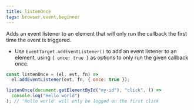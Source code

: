 ```yaml
---
title: listenOnce
tags: browser,event,beginner
---
```


Adds an event listener to an element that will only run the callback the first time the event is triggered.

- Use `EventTarget.addEventListener()` to add an event listener to an element, using `{ once: true }` as options to only run the given callback once.

```js
const listenOnce = (el, evt, fn) =>
  el.addEventListener(evt, fn, { once: true });
```

```js
listenOnce(document.getElementById("my-id"), "click", () =>
  console.log("Hello world")
); // 'Hello world' will only be logged on the first click
```
